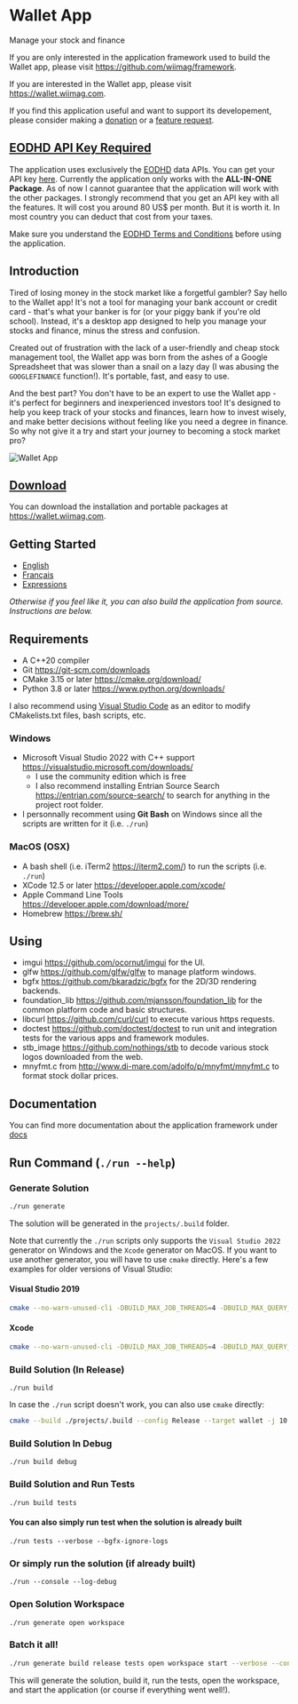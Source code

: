 Wallet App
==========

Manage your stock and finance

If you are only interested in the application framework used to build the Wallet app, please visit <https://github.com/wiimag/framework>.

If you are interested in the Wallet app, please visit <https://wallet.wiimag.com>.

If you find this application useful and want to support its developement, please consider making a [donation](https://www.paypal.com/donate/?business=9BP5HBC9GFYYA&amount=10&no_recurring=0&item_name=I+make+applications+for+the+love+of+programming.+You+can+support+me+to+continue+the+developement.+Thanks+for+your+support.+%F0%9F%9A%80&currency_code=CAD) or a [feature request](https://www.paypal.com/donate/?business=9BP5HBC9GFYYA&amount=200&no_recurring=0&item_name=Wallet+App+Feature+Request&currency_code=CAD).

## [EODHD API Key Required](https://eodhistoricaldata.com/r/?ref=PF9TZC2T)

The application uses exclusively the [EODHD](https://eodhistoricaldata.com/r/?ref=PF9TZC2T) data APIs. You can get your API key [here](https://eodhistoricaldata.com/r/?ref=PF9TZC2T). Currently the application only works with the __ALL-IN-ONE Package__. As of now I cannot guarantee that the application will work with the other packages. I strongly recommend that you get an API key with all the features. It will cost you around 80 US$ per month. But it is worth it. In most country you can deduct that cost from your taxes.

Make sure you understand the [EODHD Terms and Conditions](https://eodhistoricaldata.com/financial-apis/terms-conditions/) before using the application.

## Introduction

Tired of losing money in the stock market like a forgetful gambler? Say hello to the Wallet app! It's not a tool for managing your bank account or credit card - that's what your banker is for (or your piggy bank if you're old school). Instead, it's a desktop app designed to help you manage your stocks and finance, minus the stress and confusion.

Created out of frustration with the lack of a user-friendly and cheap stock management tool, the Wallet app was born from the ashes of a Google Spreadsheet that was slower than a snail on a lazy day (I was abusing the `GOOGLEFINANCE` function!). It's portable, fast, and easy to use.

And the best part? You don't have to be an expert to use the Wallet app - it's perfect for beginners and inexperienced investors too! It's designed to help you keep track of your stocks and finances, learn how to invest wisely, and make better decisions without feeling like you need a degree in finance. So why not give it a try and start your journey to becoming a stock market pro?

![Wallet App](https://wallet.wiimag.com/manual/en/img/wallet.png)

## [Download](https://wallet.wiimag.com/releases/latest)

You can download the installation and portable packages at <https://wallet.wiimag.com>.

## Getting Started

* [English](https://wallet.wiimag.com/manual/en/)
* [Français](https://wallet.wiimag.com/manual/fr/)
* [Expressions](https://wallet.wiimag.com/manual/en/expressions.md)

_Otherwise if you feel like it, you can also build the application from source. Instructions are below._

## Requirements

- A C++20 compiler
- Git <https://git-scm.com/downloads>
- CMake 3.15 or later <https://cmake.org/download/>
- Python 3.8 or later <https://www.python.org/downloads/>

I also recommend using [Visual Studio Code](https://code.visualstudio.com/download) as an editor to modify CMakelists.txt files, bash scripts, etc.

### Windows

- Microsoft Visual Studio 2022 with C++ support <https://visualstudio.microsoft.com/downloads/>
    - I use the community edition which is free
    - I also recommend installing Entrian Source Search <https://entrian.com/source-search/> to search for anything in the project root folder.
- I personnally recomment using **Git Bash** on Windows since all the scripts are written for it (i.e. `./run`)

### MacOS (OSX)

- A bash shell (i.e. iTerm2 <https://iterm2.com/>) to run the scripts (i.e. `./run`)
- XCode 12.5 or later <https://developer.apple.com/xcode/>
- Apple Command Line Tools <https://developer.apple.com/download/more/>
- Homebrew <https://brew.sh/>

## Using

- imgui <https://github.com/ocornut/imgui> for the UI.
- glfw <https://github.com/glfw/glfw> to manage platform windows.
- bgfx <https://github.com/bkaradzic/bgfx> for the 2D/3D rendering backends.
- foundation_lib <https://github.com/mjansson/foundation_lib> for the common platform code and basic structures.
- libcurl <https://github.com/curl/curl> to execute various https requests.
- doctest <https://github.com/doctest/doctest> to run unit and integration tests for the various apps and framework modules.
- stb_image <https://github.com/nothings/stb> to decode various stock logos downloaded from the web.
- mnyfmt.c from <http://www.di-mare.com/adolfo/p/mnyfmt/mnyfmt.c> to format stock dollar prices.

## Documentation

You can find more documentation about the application framework under [docs](docs/README.md)

## Run Command (`./run --help`)

### Generate Solution

```bash
./run generate
```

The solution will be generated in the `projects/.build` folder.

Note that currently the `./run` scripts only supports the `Visual Studio 2022` generator on Windows and the `Xcode` generator on MacOS. If you want to use another generator, you will have to use `cmake` directly. Here's a few examples for older versions of Visual Studio:

#### Visual Studio 2019

```bash
cmake --no-warn-unused-cli -DBUILD_MAX_JOB_THREADS=4 -DBUILD_MAX_QUERY_THREADS=8 -S./ -B./projects/.build -G "Visual Studio 16 2019" -A x64
```

#### Xcode

```bash
cmake --no-warn-unused-cli -DBUILD_MAX_JOB_THREADS=4 -DBUILD_MAX_QUERY_THREADS=4 -S./ -B./projects/.build -G "Xcode"
```

### Build Solution (In Release)

```
./run build
```

In case the `./run` script doesn't work, you can also use `cmake` directly:

```bash
cmake --build ./projects/.build --config Release --target wallet -j 10
```

### Build Solution In Debug

```
./run build debug
```

### Build Solution and Run Tests

```
./run build tests
```

#### You can also simply run test when the solution is already built

```
./run tests --verbose --bgfx-ignore-logs
```

### Or simply run the solution (if already built)

```
./run --console --log-debug
```

### Open Solution Workspace

```
./run generate open workspace
```

### Batch it all!

```bash
./run generate build release tests open workspace start --verbose --console
```

This will generate the solution, build it, run the tests, open the workspace, and start the application (or course if everything went well!).
